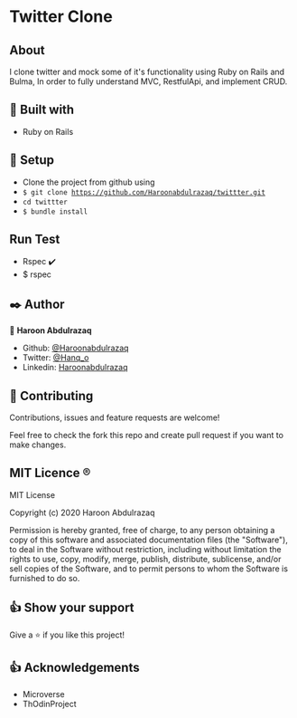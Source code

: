   # Twitter Clone

## About <a name = "About"></a>
I clone twitter and mock some of it's functionality using Ruby on Rails and Bulma, In order to fully understand MVC, RestfulApi, and implement CRUD.

## 🔧 Built with<a name = "with"></a>

- Ruby on Rails

## 🔨 Setup    <a name = "setup"></a>
- Clone the project from github using
- <code>$ git clone https://github.com/Haroonabdulrazaq/twittter.git</code>
- <code>cd twittter</code>
- <code>$ bundle install</code>

## Run Test <a name = "Testing"></a>
- Rspec :heavy_check_mark:
- $ rspec

## ✒️ Author <a name = "author"></a>

👤 **Haroon Abdulrazaq**

- Github: [@Haroonabdulrazaq](https://github.com/Haroonabdulrazaq)
- Twitter: [@Hanq_o](https://twitter.com/Hanq_o)
- Linkedin: [Haroonabdulrazaq](https://www.linkedin.com/in/haroon-abdulrazaq/)


## 🤝 Contributing

Contributions, issues and feature requests are welcome!

Feel free to check the fork this repo and create pull request if you want to make changes.


## MIT Licence <a name = "licence"></a>  :registered:

MIT License

Copyright (c) 2020 Haroon Abdulrazaq

Permission is hereby granted, free of charge, to any person obtaining a copy
of this software and associated documentation files (the "Software"), to deal
in the Software without restriction, including without limitation the rights
to use, copy, modify, merge, publish, distribute, sublicense, and/or sell
copies of the Software, and to permit persons to whom the Software is
furnished to do so.

## 👍 Show your support

Give a ⭐️ if you like this project!

## :thumbsup: Acknowledgements
- Microverse  
- ThOdinProject 
 